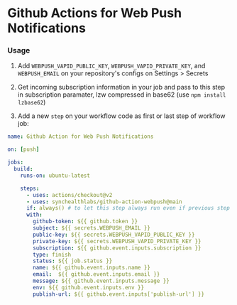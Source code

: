# Github Actions for Web Push Notifications

### Usage

1. Add `WEBPUSH_VAPID_PUBLIC_KEY`, `WEBPUSH_VAPID_PRIVATE_KEY`, and `WEBPUSH_EMAIL` on your repository's configs on Settings > Secrets

2. Get incoming subscription information in your job and pass to this step in subscription paramater, lzw compressed in base62 (use `npm install lzbase62`)

3. Add a new `step` on your workflow code as first or last step of workflow job:

```yaml
name: Github Action for Web Push Notifications

on: [push]

jobs:
  build:
    runs-on: ubuntu-latest

    steps:
      - uses: actions/checkout@v2
      - uses: synchealthlabs/github-action-webpush@main
      if: always() # to let this step always run even if previous step failed
      with:
        github-token: ${{ github.token }}
        subject: ${{ secrets.WEBPUSH_EMAIL }}
        public-key: ${{ secrets.WEBPUSH_VAPID_PUBLIC_KEY }}
        private-key: ${{ secrets.WEBPUSH_VAPID_PRIVATE_KEY }}
        subscription: ${{ github.event.inputs.subscription }}
        type: finish
        status: ${{ job.status }}
        name: ${{ github.event.inputs.name }}
        email:  ${{ github.event.inputs.email }}
        message: ${{ github.event.inputs.message }}
        env: ${{ github.event.inputs.env }}
        publish-url: ${{ github.event.inputs['publish-url'] }}
```

